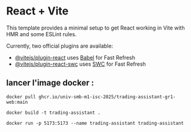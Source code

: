 # React + Vite

This template provides a minimal setup to get React working in Vite with HMR and some ESLint rules.

Currently, two official plugins are available:

- [@vitejs/plugin-react](https://github.com/vitejs/vite-plugin-react/blob/main/packages/plugin-react/README.md) uses [Babel](https://babeljs.io/) for Fast Refresh
- [@vitejs/plugin-react-swc](https://github.com/vitejs/vite-plugin-react-swc) uses [SWC](https://swc.rs/) for Fast Refresh

## lancer l'image docker :

```shell
docker pull ghcr.io/univ-smb-m1-isc-2025/trading-assistant-gr1-web:main

```

```shell
docker build -t trading-assistant .
```

```shell
docker run -p 5173:5173 --name trading-assistant trading-assistant
```
